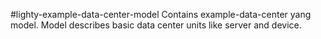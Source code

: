 #lighty-example-data-center-model
Contains example-data-center yang model. Model describes basic data center units like
server and device.
